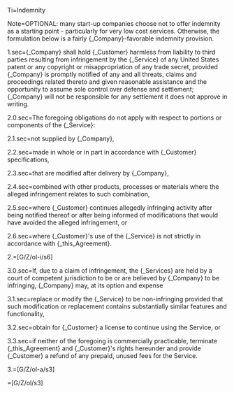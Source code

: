 Ti=Indemnity

Note=OPTIONAL: many start-up companies choose not to offer indemnity as a starting point - particularly for very low cost services. Otherwise, the formulation below is a fairly {_Company}-favorable indemnity provision.

1.sec={_Company} shall hold {_Customer} harmless from liability to third parties resulting from infringement by the {_Service} of any United States patent or any copyright or misappropriation of any trade secret, provided {_Company} is promptly notified of any and all threats, claims and proceedings related thereto and given reasonable assistance and the opportunity to assume sole control over defense and settlement; {_Company} will not be responsible for any settlement it does not approve in writing.

2.0.sec=The foregoing obligations do not apply with respect to portions or components of the {_Service}: 

2.1.sec=not supplied by {_Company},

2.2.sec=made in whole or in part in accordance with {_Customer} specifications,

2.3.sec=that are modified after delivery by {_Company},

2.4.sec=combined with other products, processes or materials where the alleged infringement relates to such combination,

2.5.sec=where {_Customer} continues allegedly infringing activity after being notified thereof or after being informed of modifications that would have avoided the alleged infringement, or

2.6.sec=where {_Customer}'s use of the {_Service} is not strictly in accordance with {_this_Agreement}.  

2.=[G/Z/ol-i/s6]

3.0.sec=If, due to a claim of infringement, the {_Services} are held by a court of competent jurisdiction to be or are believed by {_Company} to be infringing, {_Company} may, at its option and expense

3.1.sec=replace or modify the {_Service} to be non-infringing provided that such modification or replacement contains substantially similar features and functionality,

3.2.sec=obtain for {_Customer} a license to continue using the Service, or

3.3.sec=if neither of the foregoing is commercially practicable, terminate {_this_Agreement} and {_Customer}'s rights hereunder and provide {_Customer} a refund of any prepaid, unused fees for the Service.

3.=[G/Z/ol-a/s3]

=[G/Z/ol/s3]
